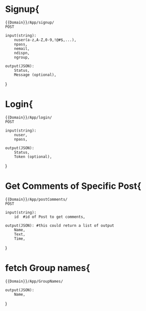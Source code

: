 # Signup{
    {{Domain}}/App/signup/
    POST
    
    input(string):
        nuser(a-z,A-Z,0-9,!@#$,...),
        npass,
        nemail,
        ndispn,
        ngroup,
    
    output(JSON):
        Status,
        Message (optional),
}

# Login{
    {{Domain}}/App/login/
    POST
    
    input(string):
        nuser,
        npass,
    
    output(JSON):
        Status,
        Token (optional),
}

# Get Comments of Specific Post{
    {{Domain}}/App/postComments/
    POST

    input(string):
        id  #id of Post to get comments,
    
    output(JSON): #this could return a list of output  
        Name,   
        Text,
        Time,
}

# fetch Group names{
    {{Domain}}/App/GroupNames/

    output(JSON):
        Name,
}